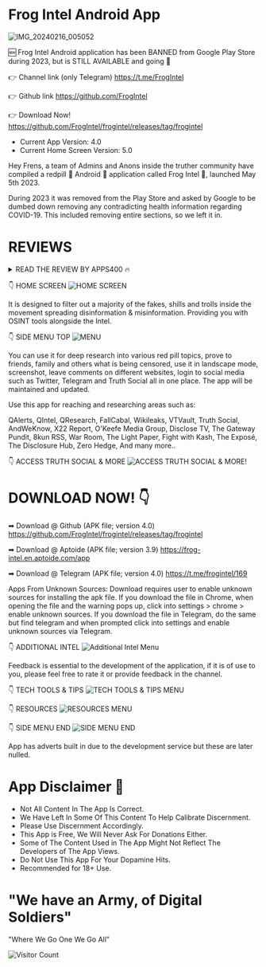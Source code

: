 # Frog Intel Android App

![IMG_20240216_005052](https://github.com/FrogIntel/frogintel/assets/142356943/beaf3042-8b81-46eb-a22d-ce00e83bb5d3)
 
🆕 Frog Intel Android application has been BANNED from Google Play Store during 2023, but is STILL AVAILABLE and going 💪

👉 Channel link (only Telegram)
https://t.me/FrogIntel

👉 Github link
https://github.com/FrogIntel

👉 Download Now!
https://github.com/FrogIntel/frogintel/releases/tag/frogintel

- Current App Version: 4.0
- Current Home Screen Version: 5.0

Hey Frens, a team of Admins and Anons inside the truther community have compiled a redpill 💊 Android 🤖 application called Frog Intel 🐸, launched May 5th 2023.

During 2023 it was removed from the Play Store and asked by Google to be dumbed down removing any contradicting health information regarding COVID-19. This included removing entire sections, so we left it in.

# REVIEWS
<details>
 <summary>
  READ THE REVIEW BY APPS400 🔥
 </summary>

 
# Unveiling the Power of Frog Intel
 
In the realm of digital information consumption, the re-launch of Frog Intel app stands as a transformative moment. Embracing a new interface, Frog Intel emerges as an Android application intricately woven into the fabric of red pill truth areas, complemented by cutting-edge OSINT tools. The genesis of this app is rooted in a collective frustration shared among individuals, like us, who have grown weary of navigating through the labyrinth of shills and trolls within the movement. With a primary focus on filtering out misinformation and disinformation, Frog Intel carves a path to authentic enlightenment.

Redefining Truth and Information Access
Frog Intel is an app with a collection of Truther Websites and OSINT tools for the red pill folk. This revamped app transcends conventional boundaries by enabling users to delve into deep research on a myriad of red pill topics while unearthing censored truths. Its versatility allows for effortless sharing with friends, family, and peers, incorporating features like landscape mode, screenshot capabilities, and the option to engage through social media platforms such as Twitter, Telegram, and Truth Social all in one unified space. Continuously updated and maintained, Frog Intel serves as a beacon of reliability amidst the chaos of digital discourse.

Stand With the Truth
By offering a curated selection of red pill resources ranging from QAlerts to Zero Hedge, Frog Intel empowers users to navigate a multitude of insightful platforms with ease and precision. It acts as a shield against the onslaught of fake news, shrouded in deceptive narratives, and positions itself as a guardian of truth in an era fraught with misinformation.

Final Thoughts
Ultimately, Frog Intel transcends the confines of a mere application; it symbolizes a paradigm shift towards information transparency, fostering a community of informed individuals equipped to discern fact from fiction. Revolutionize your digital experience, embark on a journey of enlightenment, and awaken your inner warrior with the unveiling of this powerful new tool. Frog Intel: where truth meets empowerment.

https://apps400.com/android-apps/unveiling-the-power-of-frog-intel.html
</details>


👇 HOME SCREEN
![HOME SCREEN](https://github.com/FrogIntel/frogintel/assets/142356943/d4868cf5-1a4e-47fa-97a0-ce8a3b34913d)



It is designed to filter out a majority of the fakes, shills and trolls inside the movement spreading disinformation & misinformation. Providing you with OSINT tools alongside the Intel.

👇 SIDE MENU TOP
![MENU](https://github.com/FrogIntel/frogintel/assets/142356943/d056b607-d2d2-4af4-8909-65b144ceb04e)




You can use it for deep research into various red pill topics, prove to friends, family and others what is being censored, use it in landscape mode, screenshot, leave comments on different websites, login to social media such as Twitter, Telegram and Truth Social all in one place. The app will be maintained and updated.

Use this app for reaching and researching areas such as:

QAlerts, QIntel, QResearch, FallCabal, Wikileaks, VTVault, Truth Social, AndWeKnow, X22 Report, O'Keefe Media Group, Disclose TV, The Gateway Pundit, 8kun RSS, War Room, The Light Paper, Fight with Kash, The Exposé, The Disclosure Hub, Zero Hedge, And many more..

👇 ACCESS TRUTH SOCIAL & MORE
![ACCESS TRUTH SOCIAL & MORE!](https://github.com/FrogIntel/frogintel/assets/142356943/38882a75-e17a-4791-bea9-624204b8a74c)


# DOWNLOAD NOW! 👇

➡ Download @ Github (APK file; version 4.0)
https://github.com/FrogIntel/frogintel/releases/tag/frogintel

➡ Download @ Aptoide (APK file; version 3.9)
https://frog-intel.en.aptoide.com/app

➡ Download @ Telegram (APK file; version 4.0)
https://t.me/frogintel/169

Apps From Unknown Sources:
Download requires user to enable unknown sources for installing the apk file.
If you download the file in Chrome, when opening the file and the warning pops up, click into settings > chrome > enable unknown sources.
If you download the file in Telegram, do the same but find telegram and when prompted click into settings and enable unknown sources via Telegram.

👇 ADDITIONAL INTEL
![Additional Intel Menu](https://github.com/FrogIntel/frogintel/assets/142356943/57e2beaa-3d87-493a-88ab-db7431a8fea9)


Feedback is essential to the development of the application, if it is of use to you, please feel free to rate it or provide feedback in the channel.

👇 TECH TOOLS & TIPS
![TECH TOOLS & TIPS MENU](https://github.com/FrogIntel/frogintel/assets/142356943/bb6b04e3-581e-4522-9262-82137162cdb4)

👇 RESOURCES
![RESOURCES MENU](https://github.com/FrogIntel/frogintel/assets/142356943/6850e0b6-4813-495a-bf63-5e0233194df3)

👇 SIDE MENU END
![SIDE MENU END](https://github.com/FrogIntel/frogintel/assets/142356943/1881346f-cd69-4eb2-ad5d-c03005bd92e7)



App has adverts built in due to the development service but these are later nulled.

# App Disclaimer 📄
- Not All Content In The App Is Correct.
- We Have Left In Some Of This Content To Help
Calibrate Discernment.
- Please Use Discernment Accordingly.
- This App is Free, We Will Never
Ask For Donations Either.
- Some of The Content Used in The App Might
Not Reflect The Developers of The App Views.
- Do Not Use This App For Your Dopamine Hits.
- Recommended for 18+ Use.

# "We have an Army, of Digital Soldiers"
"Where We Go One We Go All"

![Visitor Count](https://profile-counter.glitch.me/{FrogIntel}/count.svg)
